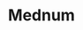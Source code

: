 ---
layout: project
title: Mednum
description: Développer une plateforme pour visualiser et comprendre l'accès au numérique des territoires
season: 8
repository:
website:
image:
---